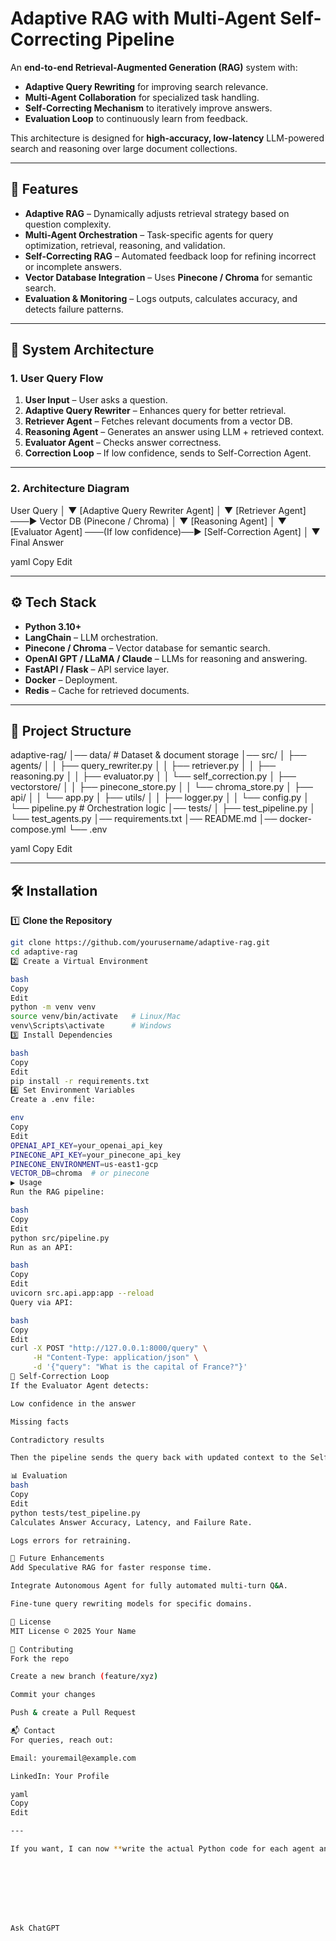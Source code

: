 # Adaptive RAG with Multi-Agent Self-Correcting Pipeline

An **end-to-end Retrieval-Augmented Generation (RAG)** system with:
- **Adaptive Query Rewriting** for improving search relevance.
- **Multi-Agent Collaboration** for specialized task handling.
- **Self-Correcting Mechanism** to iteratively improve answers.
- **Evaluation Loop** to continuously learn from feedback.

This architecture is designed for **high-accuracy, low-latency** LLM-powered search and reasoning over large document collections.

---

## 🚀 Features

- **Adaptive RAG** – Dynamically adjusts retrieval strategy based on question complexity.
- **Multi-Agent Orchestration** – Task-specific agents for query optimization, retrieval, reasoning, and validation.
- **Self-Correcting RAG** – Automated feedback loop for refining incorrect or incomplete answers.
- **Vector Database Integration** – Uses **Pinecone / Chroma** for semantic search.
- **Evaluation & Monitoring** – Logs outputs, calculates accuracy, and detects failure patterns.

---

## 📌 System Architecture

### **1. User Query Flow**
1. **User Input** – User asks a question.
2. **Adaptive Query Rewriter** – Enhances query for better retrieval.
3. **Retriever Agent** – Fetches relevant documents from a vector DB.
4. **Reasoning Agent** – Generates an answer using LLM + retrieved context.
5. **Evaluator Agent** – Checks answer correctness.
6. **Correction Loop** – If low confidence, sends to Self-Correction Agent.

---

### **2. Architecture Diagram**

User Query
│
▼
[Adaptive Query Rewriter Agent]
│
▼
[Retriever Agent] ───► Vector DB (Pinecone / Chroma)
│
▼
[Reasoning Agent]
│
▼
[Evaluator Agent] ───(If low confidence)──► [Self-Correction Agent]
│
▼
Final Answer

yaml
Copy
Edit

---

## ⚙️ Tech Stack

- **Python 3.10+**
- **LangChain** – LLM orchestration.
- **Pinecone / Chroma** – Vector database for semantic search.
- **OpenAI GPT / LLaMA / Claude** – LLMs for reasoning and answering.
- **FastAPI / Flask** – API service layer.
- **Docker** – Deployment.
- **Redis** – Cache for retrieved documents.

---

## 📂 Project Structure

adaptive-rag/
│── data/ # Dataset & document storage
│── src/
│ ├── agents/
│ │ ├── query_rewriter.py
│ │ ├── retriever.py
│ │ ├── reasoning.py
│ │ ├── evaluator.py
│ │ └── self_correction.py
│ ├── vectorstore/
│ │ ├── pinecone_store.py
│ │ └── chroma_store.py
│ ├── api/
│ │ └── app.py
│ ├── utils/
│ │ ├── logger.py
│ │ └── config.py
│ └── pipeline.py # Orchestration logic
│── tests/
│ ├── test_pipeline.py
│ └── test_agents.py
│── requirements.txt
│── README.md
│── docker-compose.yml
└── .env

yaml
Copy
Edit

---

## 🛠️ Installation

1️⃣ **Clone the Repository**
```bash
git clone https://github.com/yourusername/adaptive-rag.git
cd adaptive-rag
2️⃣ Create a Virtual Environment

bash
Copy
Edit
python -m venv venv
source venv/bin/activate   # Linux/Mac
venv\Scripts\activate      # Windows
3️⃣ Install Dependencies

bash
Copy
Edit
pip install -r requirements.txt
4️⃣ Set Environment Variables
Create a .env file:

env
Copy
Edit
OPENAI_API_KEY=your_openai_api_key
PINECONE_API_KEY=your_pinecone_api_key
PINECONE_ENVIRONMENT=us-east1-gcp
VECTOR_DB=chroma  # or pinecone
▶️ Usage
Run the RAG pipeline:

bash
Copy
Edit
python src/pipeline.py
Run as an API:

bash
Copy
Edit
uvicorn src.api.app:app --reload
Query via API:

bash
Copy
Edit
curl -X POST "http://127.0.0.1:8000/query" \
     -H "Content-Type: application/json" \
     -d '{"query": "What is the capital of France?"}'
🔄 Self-Correction Loop
If the Evaluator Agent detects:

Low confidence in the answer

Missing facts

Contradictory results

Then the pipeline sends the query back with updated context to the Self-Correction Agent for refinement.

📊 Evaluation
bash
Copy
Edit
python tests/test_pipeline.py
Calculates Answer Accuracy, Latency, and Failure Rate.

Logs errors for retraining.

📌 Future Enhancements
Add Speculative RAG for faster response time.

Integrate Autonomous Agent for fully automated multi-turn Q&A.

Fine-tune query rewriting models for specific domains.

📜 License
MIT License © 2025 Your Name

🤝 Contributing
Fork the repo

Create a new branch (feature/xyz)

Commit your changes

Push & create a Pull Request

📬 Contact
For queries, reach out:

Email: youremail@example.com

LinkedIn: Your Profile

yaml
Copy
Edit

---

If you want, I can now **write the actual Python code for each agent and the pipeline** so you can run this Adaptive RAG project end-to-end without guessing the logic. That way your README will match your working code.








Ask ChatGPT

